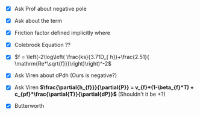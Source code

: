 - [x] Ask Prof about negative pole
- [x] Ask about the term


- [x] Friction factor defined implicitly where
- [x] Colebrook Equation ??
- [x] $f = \left(-2\log\left( \frac{ks}{3.71D_{ h}}+\frac{2.51}{ \mathrm{Re*\sqrt{f}}}\right)\right)^-2$
- [x] Ask Viren about dPdh (Ours is negative?)
- [x]  Ask Viren **$\frac{\partial{h_{f}}}{\partial{P}} = v_{f}*(1-\beta_{f}*T) + c_{pf}*\frac{\partial{T}}{\partial{dP}}$** (Shouldn't it be +?)
- [x] Butterworth